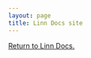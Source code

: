 ```yaml
---
layout: page
title: Linn Docs site
---
```



<a href="http://docs.linn.co.uk/wiki/index.php/Products">Return to Linn Docs.</a>
